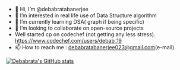 - 👋 Hi, I’m @debabratabanerjee
- 👀 I’m interested in real life use of Data Structure algorithm 
- 🌱 I’m currently  learning DSA( graph if being specific)
- 💞️ I’m looking to collaborate on open-source projects
- Well started cp on codechef (not getting any less stress). https://www.codechef.com/users/debab_19
- 📫 How to reach me : debabratabanerjee023@gmail.com(e-mail) 



[![Debabrata's GitHub stats](https://github-readme-stats.vercel.app/api?username=debabratabanerjee)](https://github.com/debabratabanerjee/github-readme-stats)

<!---
debabratabanerjee/debabratabanerjee is a ✨ special ✨ repository because its `README.md` (this file) appears on your GitHub profile.
You can click the Preview link to take a look at your changes.
--->
